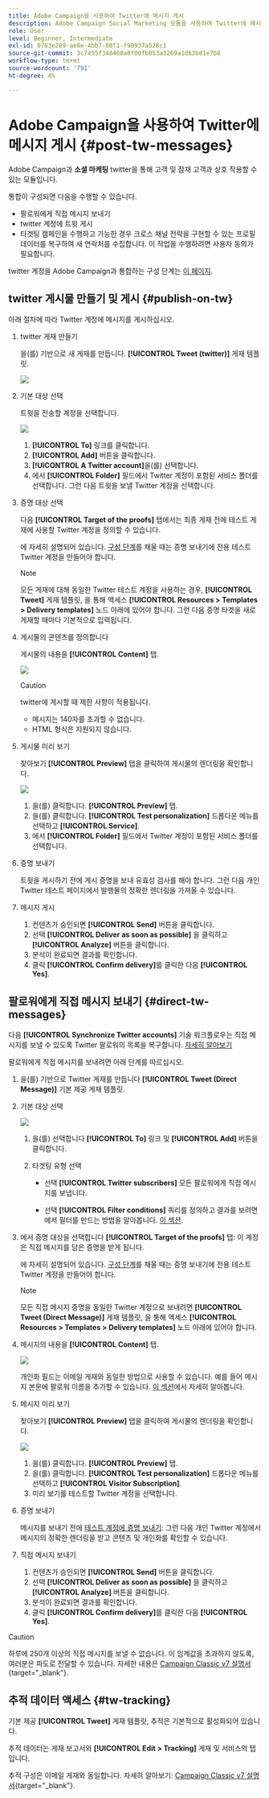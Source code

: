 ```yaml
---
title: Adobe Campaign을 사용하여 Twitter에 메시지 게시
description: Adobe Campaign Social Marketing 모듈을 사용하여 Twitter에 메시지를 게시하고 팔로워에게 직접 메시지를 보내는 방법을 알아봅니다
role: User
level: Beginner, Intermediate
exl-id: 0783e289-ae8e-4bb7-80f1-f90937a528c1
source-git-commit: 3c7455f348468a8f00fb853a3269a1d63b81e7b8
workflow-type: tm+mt
source-wordcount: '791'
ht-degree: 4%

---
```



# Adobe Campaign을 사용하여 Twitter에 메시지 게시 {#post-tw-messages}

Adobe Campaign과 **소셜 마케팅** twitter을 통해 고객 및 잠재 고객과 상호 작용할 수 있는 모듈입니다.

통합이 구성되면 다음을 수행할 수 있습니다.

* 팔로워에게 직접 메시지 보내기
* twitter 계정에 트윗 게시
* 타겟팅 캠페인을 수행하고 가능한 경우 크로스 채널 전략을 구현할 수 있는 프로필 데이터를 복구하여 새 연락처를 수집합니다. 이 작업을 수행하려면 사용자 동의가 필요합니다.


twitter 계정을 Adobe Campaign과 통합하는 구성 단계는 [이 페이지](../connect/ac-tw.md).

## twitter 게시물 만들기 및 게시 {#publish-on-tw}

아래 절차에 따라 Twitter 계정에 메시지를 게시하십시오.

1. twitter 게재 만들기

   을(를) 기반으로 새 게재를 만듭니다. **[!UICONTROL Tweet (twitter)]** 게재 템플릿.

   ![](assets/tw-new-delivery.png)

1. 기본 대상 선택

   트윗을 전송할 계정을 선택합니다.

   ![](assets/tw-define-target.png)

   1. **[!UICONTROL To]** 링크를 클릭합니다.
   1. **[!UICONTROL Add]** 버튼을 클릭합니다.
   1. **[!UICONTROL A Twitter account]**&#x200B;을(를) 선택합니다.
   1. 에서 **[!UICONTROL Folder]** 필드에서 Twitter 계정이 포함된 서비스 폴더를 선택합니다. 그런 다음 트윗을 보낼 Twitter 계정을 선택합니다.

1. 증명 대상 선택

   다음 **[!UICONTROL Target of the proofs]** 탭에서는 최종 게재 전에 테스트 게재에 사용할 Twitter 계정을 정의할 수 있습니다.

   에 자세히 설명되어 있습니다. [구성 단계](../connect/ac-tw.md#tw-test-account)를 채울 때는 증명 보내기에 전용 테스트 Twitter 계정을 만들어야 합니다.

   >[!NOTE]
   >
   >모든 게재에 대해 동일한 Twitter 테스트 계정을 사용하는 경우, **[!UICONTROL Tweet]** 게재 템플릿, 을 통해 액세스 **[!UICONTROL Resources > Templates > Delivery templates]** 노드 아래에 있어야 합니다. 그런 다음 증명 타겟을 새로 게재할 때마다 기본적으로 입력됩니다.

1. 게시물의 콘텐츠를 정의합니다

   게시물의 내용을 **[!UICONTROL Content]** 탭.

   ![](assets/tw-delivery-content.png)

   >[!CAUTION]
   >
   >twitter에 게시할 때 제한 사항이 적용됩니다.
   >
   >* 메시지는 140자를 초과할 수 없습니다.
   >* HTML 형식은 지원되지 않습니다.


1. 게시물 미리 보기

   찾아보기 **[!UICONTROL Preview]** 탭을 클릭하여 게시물의 렌더링을 확인합니다.

   ![](assets/tw-delivery-preview.png)

   1. 을(를) 클릭합니다. **[!UICONTROL Preview]** 탭.
   1. 을(를) 클릭합니다. **[!UICONTROL Test personalization]** 드롭다운 메뉴를 선택하고 **[!UICONTROL Service]**.
   1. 에서 **[!UICONTROL Folder]** 필드에서 Twitter 계정이 포함된 서비스 폴더를 선택합니다.

1. 증명 보내기

   트윗을 게시하기 전에 게시 증명을 보내 유효성 검사를 해야 합니다. 그런 다음 개인 Twitter 테스트 페이지에서 발행물의 정확한 렌더링을 가져올 수 있습니다.

1. 메시지 게시

   1. 컨텐츠가 승인되면 **[!UICONTROL Send]** 버튼을 클릭합니다.
   1. 선택 **[!UICONTROL Deliver as soon as possible]** 을 클릭하고 **[!UICONTROL Analyze]** 버튼을 클릭합니다.
   1. 분석이 완료되면 결과를 확인합니다.
   1. 클릭 **[!UICONTROL Confirm delivery]**&#x200B;를 클릭한 다음 **[!UICONTROL Yes]**.

## 팔로워에게 직접 메시지 보내기 {#direct-tw-messages}

다음 **[!UICONTROL Synchronize Twitter accounts]** 기술 워크플로우는 직접 메시지를 보낼 수 있도록 Twitter 팔로워의 목록을 복구합니다. [자세히 알아보기](../connect/ac-tw.md#synchro-tw-accounts)

팔로워에게 직접 메시지를 보내려면 아래 단계를 따르십시오.

1. 을(를) 기반으로 Twitter 게재를 만듭니다 **[!UICONTROL Tweet (Direct Message)]** 기본 제공 게재 템플릿.

1. 기본 대상 선택

   ![](assets/tw-dm-define-target.png)

   1. 을(를) 선택합니다 **[!UICONTROL To]** 링크 및 **[!UICONTROL Add]** 버튼을 클릭합니다.

   1. 타겟팅 유형 선택

      * 선택 **[!UICONTROL Twitter subscribers]** 모든 팔로워에게 직접 메시지를 보냅니다.

      * 선택 **[!UICONTROL Filter conditions]** 쿼리를 정의하고 결과를 보려면 에서 필터를 만드는 방법을 알아봅니다. [이 섹션](../audiences/create-filters.md#advanced-filters).

1. 에서 증명 대상을 선택합니다 **[!UICONTROL Target of the proofs]** 탭: 이 계정은 직접 메시지를 담은 증명을 받게 됩니다.

   에 자세히 설명되어 있습니다. [구성 단계](../connect/ac-tw.md#tw-test-account)를 채울 때는 증명 보내기에 전용 테스트 Twitter 계정을 만들어야 합니다.


   >[!NOTE]
   >
   >모든 직접 메시지 증명을 동일한 Twitter 계정으로 보내려면 **[!UICONTROL Tweet (Direct Message)]** 게재 템플릿, 을 통해 액세스 **[!UICONTROL Resources > Templates > Delivery templates]** 노드 아래에 있어야 합니다.

1. 메시지의 내용을 **[!UICONTROL Content]** 탭.

   ![](assets/tw-dm-content.png)

   개인화 필드는 이메일 게재와 동일한 방법으로 사용할 수 있습니다. 예를 들어 메시지 본문에 팔로워 이름을 추가할 수 있습니다. [이 섹션](../send/personalize.md)에서 자세히 알아봅니다.

1. 메시지 미리 보기

   찾아보기 **[!UICONTROL Preview]** 탭을 클릭하여 게시물의 렌더링을 확인합니다.

   ![](assets/tw-dm-preview.png)

   1. 을(를) 클릭합니다. **[!UICONTROL Preview]** 탭.
   1. 을(를) 클릭합니다. **[!UICONTROL Test personalization]** 드롭다운 메뉴를 선택하고 **[!UICONTROL Visitor Subscription]**.
   1. 미리 보기를 테스트할 Twitter 계정을 선택합니다.

1. 증명 보내기

   메시지를 보내기 전에 [테스트 계정에 증명 보내기](../send/preview-and-proof.md): 그런 다음 개인 Twitter 계정에서 메시지의 정확한 렌더링을 받고 콘텐츠 및 개인화를 확인할 수 있습니다.

1. 직접 메시지 보내기

   1. 컨텐츠가 승인되면 **[!UICONTROL Send]** 버튼을 클릭합니다.
   1. 선택 **[!UICONTROL Deliver as soon as possible]** 을 클릭하고 **[!UICONTROL Analyze]** 버튼을 클릭합니다.
   1. 분석이 완료되면 결과를 확인합니다.
   1. 클릭 **[!UICONTROL Confirm delivery]**&#x200B;를 클릭한 다음 **[!UICONTROL Yes]**.

>[!CAUTION]
>
>하루에 250개 이상의 직접 메시지를 보낼 수 없습니다. 이 임계값을 초과하지 않도록, 여러분은 파도로 전달할 수 있습니다. 자세한 내용은 [Campaign Classic v7 설명서](https://experienceleague.adobe.com/docs/campaign-classic/using/sending-messages/key-steps-when-creating-a-delivery/steps-sending-the-delivery.html?lang=en#sending-using-multiple-waves){target="_blank"}.


## 추적 데이터 액세스 {#tw-tracking}

기본 제공 **[!UICONTROL Tweet]** 게재 템플릿, 추적은 기본적으로 활성화되어 있습니다.

추적 데이터는 게재 보고서와 **[!UICONTROL Edit > Tracking]** 게재 및 서비스의 탭입니다.

추적 구성은 이메일 게재와 동일합니다. 자세히 알아보기: [Campaign Classic v7 설명서](https://experienceleague.adobe.com/docs/campaign-classic/using/sending-messages/monitoring-deliveries/about-delivery-monitoring.html?lang=ko){target="_blank"}.

